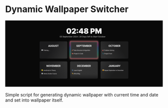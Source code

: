 # Dynamic Wallpaper Switcher

<img src="./output_image.png" />

Simple script for generating dynamic wallpaper with current time and date and set into wallpaper itself. 